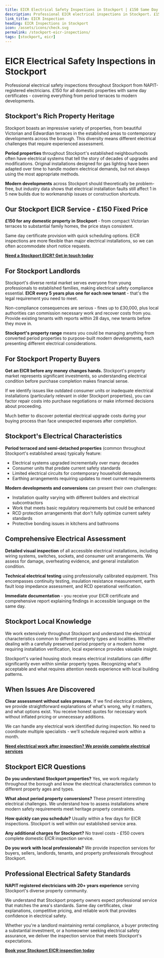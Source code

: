 ```yaml
---
title: EICR Electrical Safety Inspections in Stockport | £150 Same Day Certificate
description: Professional EICR electrical inspections in Stockport. £150 all domestic properties, same day certificates. NAPIT registered, period properties and modern homes specialist.
link_title: EICR Inspection
heading: EICR Inspections in Stockport
icon: /assets/icons/check.svg
permalink: /stockport-eicr-inspections/
tags: [stockport, eicr]
---
```


# EICR Electrical Safety Inspections in Stockport

Professional electrical safety inspections throughout Stockport from NAPIT-registered electricians. £150 for all domestic properties with same day certificates - covering everything from period terraces to modern developments.

## Stockport's Rich Property Heritage

Stockport boasts an impressive variety of properties, from beautiful Victorian and Edwardian terraces in the established areas to contemporary developments across the borough. This diversity means different electrical challenges that require experienced assessment.

**Period properties** throughout Stockport's established neighbourhoods often have electrical systems that tell the story of decades of upgrades and modifications. Original installations designed for gas lighting have been adapted over time to handle modern electrical demands, but not always using the most appropriate methods.

**Modern developments** across Stockport should theoretically be problem-free, but industry data shows that electrical installation faults still affect 1 in 5 new builds due to workmanship issues or construction shortcuts.

## Our Stockport EICR Service - £150 Fixed Price

**£150 for any domestic property in Stockport** - from compact Victorian terraces to substantial family homes, the price stays consistent.

Same day certificate provision with quick scheduling options. EICR inspections are more flexible than major electrical installations, so we can often accommodate short notice requests.

**[Need a Stockport EICR? Get in touch today](/contact/)**

## For Stockport Landlords

Stockport's diverse rental market serves everyone from young professionals to established families, making electrical safety compliance essential. **EICR every 5 years plus one for each new tenant** - that's the legal requirement you need to meet.

Non-compliance consequences are serious - fines up to £30,000, plus local authorities can commission necessary work and recover costs from you. Provide existing tenants with reports within 28 days, new tenants before they move in.

**Stockport's property range** means you could be managing anything from converted period properties to purpose-built modern developments, each presenting different electrical considerations.

## For Stockport Property Buyers

**Get an EICR before any money changes hands.** Stockport's property market represents significant investments, so understanding electrical condition before purchase completion makes financial sense.

If we identify issues like outdated consumer units or inadequate electrical installations (particularly relevant in older Stockport properties), you can factor repair costs into purchase negotiations or make informed decisions about proceeding.

Much better to discover potential electrical upgrade costs during your buying process than face unexpected expenses after completion.

## Stockport's Electrical Characteristics

**Period terraced and semi-detached properties** (common throughout Stockport's established areas) typically feature:

- Electrical systems upgraded incrementally over many decades
- Consumer units that predate current safety standards
- Limited electrical circuits for contemporary household demands
- Earthing arrangements requiring updates to meet current requirements

**Modern developments and conversions** can present their own challenges:

- Installation quality varying with different builders and electrical subcontractors
- Work that meets basic regulatory requirements but could be enhanced
- RCD protection arrangements that don't fully optimize current safety standards
- Protective bonding issues in kitchens and bathrooms

## Comprehensive Electrical Assessment

**Detailed visual inspection** of all accessible electrical installations, including wiring systems, switches, sockets, and consumer unit arrangements. We assess for damage, overheating evidence, and general installation condition.

**Technical electrical testing** using professionally calibrated equipment. This encompasses continuity testing, insulation resistance measurement, earth fault loop impedance assessment, and RCD operational verification.

**Immediate documentation** - you receive your EICR certificate and comprehensive report explaining findings in accessible language on the same day.

## Stockport Local Knowledge

We work extensively throughout Stockport and understand the electrical characteristics common to different property types and localities. Whether dealing with a carefully preserved period property or a modern home requiring installation verification, local experience provides valuable insight.

Stockport's varied housing stock means electrical installations can differ significantly even within similar property types. Recognizing what's acceptable and what requires attention needs experience with local building patterns.

## When Issues Are Discovered

**Clear assessment without sales pressure.** If we find electrical problems, we provide straightforward explanations of what's wrong, why it matters, and what options exist. You receive honest quotes for necessary work without inflated pricing or unnecessary additions.

We can handle any electrical work identified during inspection. No need to coordinate multiple specialists - we'll schedule required work within a month.

**[Need electrical work after inspection? We provide complete electrical services](/services/)**

## Stockport EICR Questions

**Do you understand Stockport properties?** Yes, we work regularly throughout the borough and know the electrical characteristics common to different property ages and types.

**What about period property conversions?** These present interesting electrical challenges. We understand how to assess installations where modern safety requirements meet heritage property constraints.

**How quickly can you schedule?** Usually within a few days for EICR inspections. Stockport is well within our established service area.

**Any additional charges for Stockport?** No travel costs - £150 covers complete domestic EICR inspection service.

**Do you work with local professionals?** We provide inspection services for buyers, sellers, landlords, tenants, and property professionals throughout Stockport.

## Professional Electrical Safety Standards

**NAPIT registered electricians with 20+ years experience** serving Stockport's diverse property community.

We understand that Stockport property owners expect professional service that matches the area's standards. Same day certificates, clear explanations, competitive pricing, and reliable work that provides confidence in electrical safety.

Whether you're a landlord maintaining rental compliance, a buyer protecting a substantial investment, or a homeowner seeking electrical safety assurance, we deliver the inspection service that meets Stockport's expectations.

**[Book your Stockport EICR inspection today](/contact/)**
